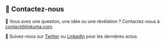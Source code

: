 ## 📣 Contactez-nous  

💌 Vous avez une question, une idée ou une révélation ? Contactez-nous à [contact@linkuma.com](mailto:contact@linkuma.com).  

🔗 Suivez-nous sur [Twitter](https://twitter.com/Linkuma_off) ou [LinkedIn](https://fr.linkedin.com/company/linkuma) pour les dernières actus.  
